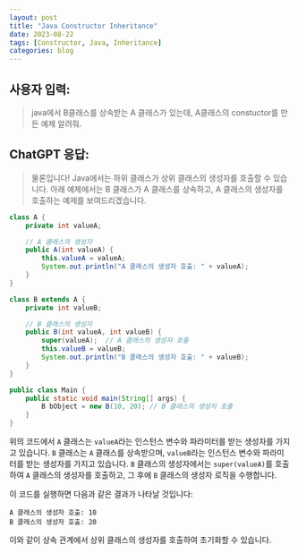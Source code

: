 ```yaml
---
layout: post
title: "Java Constructor Inheritance"
date: 2023-08-22
tags: [Constructor, Java, Inheritance]
categories: blog
---
```


## 사용자 입력:
> java에서  B클래스를 상속받는  A 클래스가 있는데,  A클래스의  constuctor를 만든 예제 알려줘.

## ChatGPT 응답:
> 물론입니다! Java에서는 하위 클래스가 상위 클래스의 생성자를 호출할 수 있습니다. 아래 예제에서는 B 클래스가 A 클래스를 상속하고, A 클래스의 생성자를 호출하는 예제를 보여드리겠습니다.

```java
class A {
    private int valueA;

    // A 클래스의 생성자
    public A(int valueA) {
        this.valueA = valueA;
        System.out.println("A 클래스의 생성자 호출: " + valueA);
    }
}

class B extends A {
    private int valueB;

    // B 클래스의 생성자
    public B(int valueA, int valueB) {
        super(valueA);  // A 클래스의 생성자 호출
        this.valueB = valueB;
        System.out.println("B 클래스의 생성자 호출: " + valueB);
    }
}

public class Main {
    public static void main(String[] args) {
        B bObject = new B(10, 20); // B 클래스의 생성자 호출
    }
}
```

위의 코드에서 `A` 클래스는 `valueA`라는 인스턴스 변수와 파라미터를 받는 생성자를 가지고 있습니다. `B` 클래스는 `A` 클래스를 상속받으며, `valueB`라는 인스턴스 변수와 파라미터를 받는 생성자를 가지고 있습니다. `B` 클래스의 생성자에서는 `super(valueA)`를 호출하여 `A` 클래스의 생성자를 호출하고, 그 후에 `B` 클래스의 생성자 로직을 수행합니다.

이 코드를 실행하면 다음과 같은 결과가 나타날 것입니다:

```
A 클래스의 생성자 호출: 10
B 클래스의 생성자 호출: 20
```

이와 같이 상속 관계에서 상위 클래스의 생성자를 호출하여 초기화할 수 있습니다.

